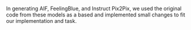In generating AIF, FeelingBlue, and Instruct Pix2Pix, we used the original code from these models as a based and implemented small changes to fit our implementation and task. 

